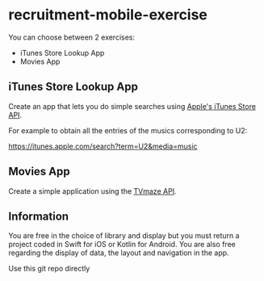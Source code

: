 # recruitment-mobile-exercise

You can choose between 2 exercises:
- iTunes Store Lookup App
- Movies App

## iTunes Store Lookup App

Create an app that lets you do simple searches using [Apple's iTunes Store API](https://developer.apple.com/library/archive/documentation/AudioVideo/Conceptual/iTuneSearchAPI/Searching.html).

For example to obtain all the entries of the musics corresponding to U2:

https://itunes.apple.com/search?term=U2&media=music

## Movies App

Create a simple application using the [TVmaze API](https://www.tvmaze.com/api).


## Information

You are free in the choice of library and display but you must return a project coded in Swift for iOS or Kotlin for Android. You are also free regarding the display of data, the layout and navigation in the app.

Use this git repo directly
